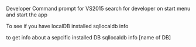 Developer Command prompt for VS2015
search for developer on start menu and start the app

To see if you have localDB installed
sqllocaldb info

to get info about a sepcific installed DB
sqllocaldb info [name of DB]